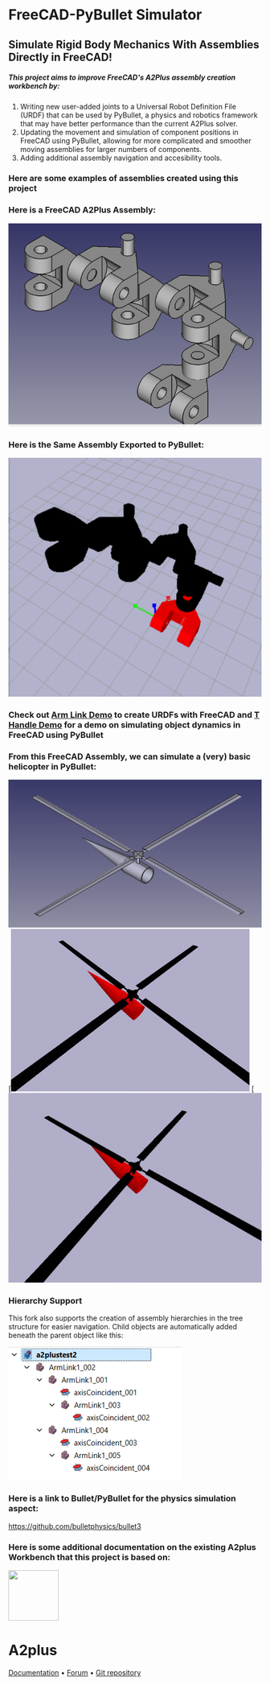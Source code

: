 # FreeCAD-PyBullet Simulator

## Simulate Rigid Body Mechanics With Assemblies Directly in FreeCAD!
##### This project aims to improve FreeCAD's A2Plus assembly creation workbench by:

1. Writing new user-added joints to a Universal Robot Definition File (URDF) that can be used by PyBullet, a physics and robotics framework that may have better performance than the current A2Plus solver.
2. Updating the movement and simulation of component positions in FreeCAD using PyBullet, allowing for more complicated and smoother moving assemblies for larger numbers of components.
3. Adding additional assembly navigation and accesibility tools.

### Here are some examples of assemblies created using this project

### Here is a FreeCAD A2Plus Assembly:
![Image](freecadchain.png)

### Here is the Same Assembly Exported to PyBullet:
![Image](pybulletchain.png)

### Check  out [Arm Link Demo](https://github.com/VallesMarinerisExplorer/A2plus/tree/master/Example_Assemblies/ArmLinkDemo) to create URDFs with FreeCAD and [T Handle Demo](https://github.com/VallesMarinerisExplorer/A2plus/tree/master/FreeCAD_PyBullet_Integration_Demo) for a demo on simulating object dynamics in FreeCAD using PyBullet


### From this FreeCAD Assembly, we can simulate a (very) basic helicopter in PyBullet:
![Image](Example_Assemblies/HelicopterAssembly2/SimpleHelicopter.png)
[![Watch the video](Example_Assemblies/HelicopterAssembly2/BladeAngles.gif)
[![Watch the video](Example_Assemblies/HelicopterAssembly2/BladeSpin.gif)

### Hierarchy Support
This fork also supports the creation of assembly hierarchies in the tree structure for easier navigation. Child objects are automatically added beneath the parent object like this:

![Image](Hierarchy.png)

### Here is a link to Bullet/PyBullet for the physics simulation aspect:
https://github.com/bulletphysics/bullet3

### Here is some additional documentation on the existing A2plus Workbench that this project is based on:

<a href="https://github.com/kbwbe/A2plus"><img src="https://github.com/kbwbe/A2plus/blob/master/icons/a2p_Workbench.svg" height="100px" width="100px"></a>
# A2plus
[Documentation](https://wiki.freecadweb.org/A2plus_Workbench) • 
[Forum](https://forum.freecadweb.org/viewtopic.php?f=20&t=29207) •
[Git repository](https://github.com/kbwbe/A2plus)
